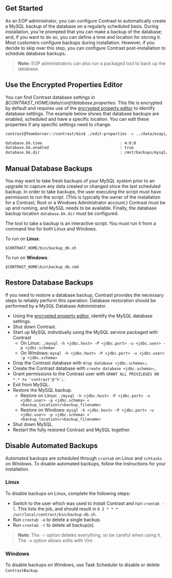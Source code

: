<!--
title: "Taking Backups of Contrast's MySQL Database"
description: "Instructions for using Contrast's MySQL database backup tool."
tags: "EOP MySQL administration backup database ESAPI"
-->

## Get Started

As an EOP administrator, you can configure Contrast to automatically create a MySQL backup of the database on a regularly scheduled basis. During installation, you're prompted that you can make a backup of the database; and, if you want to do so, you can define a time and location for storing it. Most customers configure backups during installation. However, if you decide to skip over this step, you can configure Contrast post-installation to schedule database backups. 

>**Note:** EOP administrators can also run a packaged tool to back up the database.

## Use the Encrypted Properties Editor
You can find Contrast database settings in *$CONTRAST_HOME/data/conf/database.properties*. This file is encrypted by default and requires use of the [encrypted property editor](installation-setupconfig.html#encrypt) to identify database settings. The example below shows that database backups are enabled, scheduled and have a specific location. You can edit these properties if any specific settings need to change.

```bash
contrast@TeamServer:~/contrast/bin$ ./edit-properties -e ../data/esapi/ -f ../data/conf/database.properties

database.bk.time                                  : 4:0:0
database.bk.enabled                               : true
database.bk.dir                                   : /mnt/backups/mysql/contrast
```

## Manual Database Backups
You may want to take fresh backups of your MySQL system prior to an upgrade to capture any data created or changed since the last scheduled backup. In order to take backups, the user executing the script must have permission to run the script. (This is typically the owner of the installation for a Contrast, Root or a Windows Administrator account.) Contrast must be up and running, and MySQL needs to be available. Finally, the database backup location `database.bk.dir` must be configured.

The tool to take a backup is an interactive script. You must run it from a command line for both Linux and Windows.

To run on **Linux**:

````
$CONTRAST_HOME/bin/backup_db.sh
````

To run on **Windows**:

````
$CONTRAST_HOME\bin\backup_db.cmd
````


## Restore Database Backups

If you need to restore a database backup, Contrast provides the necessary steps to reliably perform this operation. Database restoration should be performed by a MySQL Database Administrator.

* Using the [encrypted property editor](installation-setupconfig.html#encrypt), identify the MySQL database settings.
* Shut down Contrast.
* Start up MySQL individually using the MySQL service packaged with Contrast <br/>
	* On Linux: ```./mysql -h <jdbc.host> -P <jdbc.port> -u <jdbc.user> -p <jdbc.schema>```<br/>
	* On Windows: ```mysql -h <jdbc.host> -P <jdbc.port> -u <jdbc.user> -p <jdbc.schema>```
* Drop the Contrast database with ```drop database <jdbc.schema>;```.
* Create the Contrast database with ```create database <jdbc.schema>;```.
* Grant permissions to the Contrast user with ```GRANT ALL PRIVILEGES ON *.* to 'contrast'@'%';```.
* Exit from MySQL.
* Restore the MySQL backup.
	* Restore on Linux: `./mysql -h <jdbc.host> -P <jdbc.port> -u <jdbc.user> -p <jdbc.schema> < <backup_location>/<backup_filename>`
	* Restore on Windows: `mysql -h <jdbc.host> -P <jdbc.port> -u <jdbc.user> -p <jdbc.schema> < <backup_location>/<backup_filename>`
* Shut down MySQL.
* Restart the fully restored Contrast and MySQL together.

## Disable Automated Backups

Automated backups are scheduled through `crontab` on Linux and `schtasks` on Windows. To disable automated
backups, follow the instructions for your installation.

### Linux

To disable backups on Linux, complete the following steps: 

* Switch to the user which was used to install Contrast and run `crontab -l`. This lists the job, and should result in `0 2 * * * /usr/local/contrast/bin/backup-db.sh`.
* Run `crontab -e` to delete a single backup.
* Run `crontab -r` to delete all backup(s). 

> **Note:** The `-r` option deletes everything, so be careful when using it. The `-e` option allows edits with Vim.

### Windows

To disable backups on Windows, use Task Scheduler to disable or delete `ContrastBackup`.


